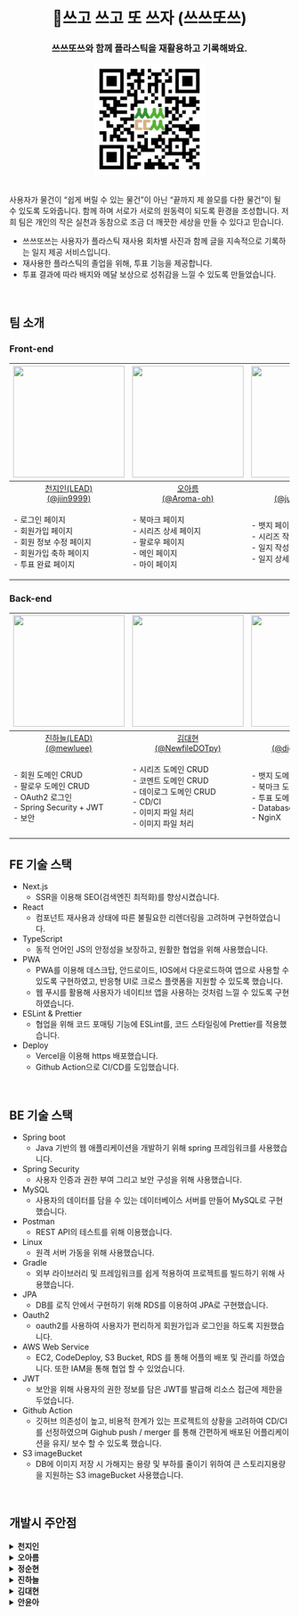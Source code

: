 <div align="center">
  <h1>🌿쓰고 쓰고 또 쓰자 (쓰쓰또쓰)</h1>
</div>

<div align="center">
  <h3>쓰쓰또쓰와 함께 플라스틱을 재활용하고 기록해봐요.</h3>
  <img src="https://raw.githubusercontent.com/codestates-seb/seb43_main_008/main/client/public/images/qrCode.png" width="200px" height="200px">
</div>

<br/>

사용자가 물건이 “쉽게 버릴 수 있는 물건”이 아닌 “끝까지 제 쓸모를 다한 물건”이 될 수 있도록 도와줍니다.
함께 하며 서로가 서로의 원동력이 되도록 환경을 조성합니다.
저희 팀은 개인의 작은 실천과 동참으로 조금 더 깨끗한 세상을 만들 수 있다고 믿습니다.

-   쓰쓰또쓰는 사용자가 플라스틱 재사용 회차별 사진과 함께 글을 지속적으로 기록하는 일지 제공 서비스입니다.
-   재사용한 플라스틱의 졸업을 위해, 투표 기능을 제공합니다.
-   투표 결과에 따라 배지와 메달 보상으로 성취감을 느낄 수 있도록 만들었습니다.

<br/>

## 팀 소개

### Front-end

|                                  <img src="https://github.com/jiin9999.png" width="200px" height="200px">                                   |                           <img src="https://github.com/Aroma-oh.png" width="200px" height="200px">                            |                 <img src="https://github.com/jungsoonhyun.png" width="200px" height="200px">                  |
| :-----------------------------------------------------------------------------------------------------------------------------------------: | :---------------------------------------------------------------------------------------------------------------------------: | :-----------------------------------------------------------------------------------------------------------: |
|                                         [천지인(LEAD)<br/>(@jiin9999)](https://github.com/jiin9999)                                         |                                     [오아름<br/>(@Aroma-oh)](https://github.com/Aroma-oh)                                     |                         [정순현<br/>(@jungsoonhyun)](https://github.com/jungsoonhyun)                         |
| <p align="left">- 로그인 페이지<br/> - 회원가입 페이지<br/> - 회원 정보 수정 페이지<br/> - 회원가입 축하 페이지<br/> - 투표 완료 페이지</p> | <p align="left">- 북마크 페이지<br/> - 시리즈 상세 페이지</br> - 팔로우 페이지</br> - 메인 페이지</br> - 마이 페이지</br></p> | <p align="left">- 뱃지 페이지<br/> - 시리즈 작성페이지<br/> - 일지 작성 페이지</br>- 일지 상세페이지</br></p> |

### Back-end

| <img src="https://github.com/mewluee.png" width="200px" height="200px"> | <img src="https://github.com/NewfileDOTpy.png" width="200px" height="200px"> | <img src="https://github.com/digital-hamster.png" width="200px" height="200px"> |
| :---------------------------------------------------------------------: | :--------------------------------------------------------------------------: | :-----------------------------------------------------------------------------: |
|        [진하늘(LEAD)<br/>(@mewluee)](https://github.com/mewluee)        |        [김대현<br/>(@NewfileDOTpy)](https://github.com/NewfileDOTpy)         |       [안윤아<br/>(@digital-hamster)](https://github.com/digital-hamster)       |
|               <p align="left">- 회원 도메인 CRUD</br> - 팔로우 도메인 CRUD</br> - OAuth2 로그인</br> - Spring Security + JWT</br> - 보안 </p>               |                 <p align="left">- 시리즈 도메인 CRUD</br> - 코멘트 도메인 CRUD</br> - 데이로그 도메인 CRUD</br> - CD/CI</br> - 이미지 파일 처리</br> - 이미지 파일 처리</p>       |                   <p align="left">- 뱃지 도메인 CRUD</br> - 북마크 도메인 CRUD</br> - 투표 도메인 CRUD</br> - Database Administrator</br> - NginX </p>                   |

## FE 기술 스택

-   Next.js
    -   SSR을 이용해 SEO(검색엔진 최적화)를 향상시켰습니다.
-   React
    -   컴포넌트 재사용과 상태에 따른 불필요한 리렌더링을 고려하며 구현하였습니다.
-   TypeScript
    -   동적 언어인 JS의 안정성을 보장하고, 원활한 협업을 위해 사용했습니다.
-   PWA
    -   PWA를 이용해 데스크탑, 안드로이드, IOS에서 다운로드하여 앱으로 사용할 수 있도록 구현하였고, 반응형 UI로 크로스 플랫폼을 지원할 수 있도록 했습니다.
    -   웹 푸시를 활용해 사용자가 네이티브 앱을 사용하는 것처럼 느낄 수 있도록 구현하였습니다.
-   ESLint & Prettier
    -   협업을 위해 코드 포매팅 기능에 ESLint를, 코드 스타일링에 Prettier를 적용했습니다.
-   Deploy
    -   Vercel을 이용해 https 배포했습니다.
    -   Github Action으로 CI/CD를 도입했습니다.

<br/>

## BE 기술 스택

-   Spring boot
    -   Java 기반의 웹 애플리케이션을 개발하기 위해 spring 프레임워크를 사용했습니다.
-   Spring Security
    -   사용자 인증과 권한 부여 그리고 보안 구성을 위해 사용했습니다.
-   MySQL
    -   사용자의 데이터를 담을 수 있는 데이터베이스 서버를 만들어 MySQL로 구현했습니다.
-   Postman
    -   REST API의 테스트를 위해 이용했습니다.
-   Linux
    -   원격 서버 가동을 위해 사용했습니다.
-   Gradle
    -   외부 라이브러리 및 프레임워크를 쉽게 적용하여 프로젝트를 빌드하기 위해 사용했습니다.
-   JPA
    -   DB를 로직 안에서 구현하기 위해 RDS를 이용하여 JPA로 구현했습니다.
-   Oauth2
    -   oauth2를 사용하여 사용자가 편리하게 회원가입과 로그인을 하도록 지원했습니다.
-   AWS Web Service
    -   EC2, CodeDeploy, S3 Bucket, RDS 를 통해 어플의 배포 및 관리를 하였습니다. 또한 IAM을 통해 협업 할 수 있었습니다.
-   JWT
    -   보안을 위해 사용자의 권한 정보를 담은 JWT를 발급해 리소스 접근에 제한을 두었습니다.
-   Github Action
    -   깃허브 의존성이 높고, 비용적 한계가 있는 프로젝트의 상황을 고려하여 CD/CI를 선정하였으며 Gighub push / merger 를 통해 간편하게 배포된 어플리케이션을 유지/ 보수 할 수 있도록 했습니다.
-   S3 imageBucket
    -   DB에 이미지 저장 시 가해지는 용량 및 부하를 줄이기 위하여 큰 스토리지용량을 지원하는 S3 imageBucket 사용했습니다.


<br/>

## 개발시 주안점

<details>
<summary><b>천지인</b></summary><br/>
  
- 프로젝트 초기 세팅: Next13의 실험적 기능인 app 디렉토리 폴더 구조를 이용해 프로젝트를 구축하였습니다.
- PWA: PC보다는 모바일에 집중한 사이트의 특성을 고려해 홈 화면에 추가하여 사용자가 네이티브 앱처럼 사용할 수 있도록 했습니다.
- 회원가입: React-hook-form을 사용해 컴포넌트 리렌더링 최적화를 진행했습니다.
- 회원정보 수정: 사용자가 프로필 이미지를 등록하면 미리보기가 렌더되고, 서버에 바로 저장될 수 있도록 구현하였습니다.
  
</details>

<details>
<summary><b>오아름</b></summary><br/>

  
- 메인 페이지
  
 ![](https://velog.velcdn.com/images/on002way/post/9b0073bf-e650-48de-8b53-4b709e4a542d/image.gif) 
  
 ✅ 비회원도 조회가 가능한 유일한 페이지! 메인 페이지는 모두가 조회가 가능한 유일한 페이지입니다. 
  따라서 개별 시리즈는 새로운 사용자의 궁금증을 유도하여 회원가입으로 연결하는 역할을 해야합니다.
  이를 위해 시리즈의 사진 영역을 넓게 잡아 시각적인 이목을 끌고자 했으며, “n번 사용”정보를 노출하였습니다. 
  (비닐봉지를 30번 사용한 시리즈라면 궁금하지 않을까요? 👀) 
  
✅ 사용자의 빠른 탐색을 위해 무한 스크롤을 적용했습니다.
많은 이미지 로딩이 필요한 메인페이지는 최초 렌더가 느리다는 단점이 있습니다. 
  이를 해결하기 위해 api 요청 1회당 12개의 데이터만 불러오는 무한 스크롤을 적용하였습니다.

- 시리즈 상세 페이지
  
![](https://velog.velcdn.com/images/on002way/post/3047f626-a0f2-4efa-bef2-cc6a7c47ae12/image.gif)
  
✅ 기능별로 컴포넌트를 분할했습니다. 
시리즈 상세페이지는 다양한 기능(데이로그 조회, 북마크, 투표, 댓글)이 들어가는 페이지입니다. 각 기능은 개별 api가 존재하기 때문에 불필요한 리렌더링 방지를 위해 컴포넌트를 분할 했습니다. 
  
✅ 사용자의 빠른 탐색을 위해 무한 스크롤을 적용했습니다.
데이로그도 많은 이미지 로딩이 필요한 페이지입니다. 따라서 무한 스크롤을 통해 단위 별로 데이터를 호출하여 빠른 로딩을 주고자 했습니다. 

- 마이 페이지
  
![](https://velog.velcdn.com/images/on002way/post/ecfbc362-e5f0-44f8-b079-8b0f92a8d97d/image.gif)
  
✅ 조건으로 UI를 구분하여 컴포넌트를 재사용했습니다. 
마이페이지는 "자신"의 페이지 접속의 경우와 "타인"의 페이지 접속의 경우 UI가 구분됩니다. UI의 글씨 혹은 연결 링크만 변경되기 때문에, 페이지를 나눠 중복 코드를 작성하기 보다는 조건문을 주어 다른 UI가 렌더되도록 하였습니다. 
  
✅ 다양한 시리즈 상태의 구분이 필요했습니다.
시리즈는 투표 결과에 따라 메달을 부여받을 수도, 재사용을 해야할 수도 있습니다. 이러한 상태가 피드의 UI상으로 구분되어 사용자가 즉각적으로 확인할 수 있도록 구현했습니다. 

  
</details>

<details>
<summary><b>정순현</b></summary><br/>
  
- 로그인 페이지
  - 이런 이유로 이런 이런 기술을 적용해서 이렇게 만들어 보았습니다.
- 회원가입 페이지
  - 이런 이유로 이런 이런 기술을 적용해서 이렇게 만들어 보았습니다.
- 회원 정보 수정 페이지
  - 이런 이유로 이런 이런 기술을 적용해서 이렇게 만들어 보았습니다.
  
</details>

<details>
<summary><b>진하늘</b></summary><br/>
  
- 로그인 페이지
  - 이런 이유로 이런 이런 기술을 적용해서 이렇게 만들어 보았습니다.
- 회원가입 페이지
  - 이런 이유로 이런 이런 기술을 적용해서 이렇게 만들어 보았습니다.
- 회원 정보 수정 페이지
  - 이런 이유로 이런 이런 기술을 적용해서 이렇게 만들어 보았습니다.
  
</details>

<details>
<summary><b>김대현</b></summary><br/>
  
- 로그인 페이지
  - 이런 이유로 이런 이런 기술을 적용해서 이렇게 만들어 보았습니다.
- 회원가입 페이지
  - 이런 이유로 이런 이런 기술을 적용해서 이렇게 만들어 보았습니다.
- 회원 정보 수정 페이지
  - 이런 이유로 이런 이런 기술을 적용해서 이렇게 만들어 보았습니다.
  
</details>

<details>
<summary><b>안윤아</b></summary><br/>
  
- 로그인 페이지
  - 이런 이유로 이런 이런 기술을 적용해서 이렇게 만들어 보았습니다.
- 회원가입 페이지
  - 이런 이유로 이런 이런 기술을 적용해서 이렇게 만들어 보았습니다.
- 회원 정보 수정 페이지
  - 이런 이유로 이런 이런 기술을 적용해서 이렇게 만들어 보았습니다.
  
</details>
